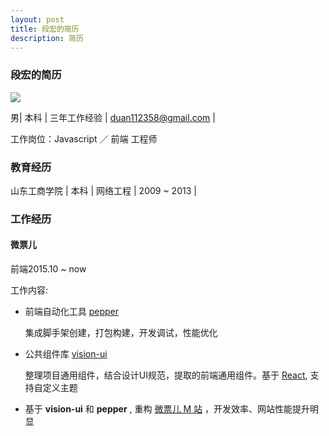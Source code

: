 ```yaml
---
layout: post
title: 段宏的简历
description: 简历
---
```


### 段宏的简历

![](profile/profile.jpg)

男| 本科 | 三年工作经验 | duan112358@gmail.com |

工作岗位：Javascript ／ 前端 工程师

### 教育经历

山东工商学院 | 本科 | 网络工程 | 2009 ~ 2013 |

### 工作经历

#### 微票儿

前端<span className="text-right">2015.10 ~ now </span>

工作内容:

*  前端自动化工具 [pepper](https://www.npmjs.com/package/we-pepper)   
   
   集成脚手架创建，打包构建，开发调试，性能优化
   
*  公共组件库 [vision-ui](https://www.npmjs.com/package/vision-ui)  
   
   整理项目通用组件，结合设计UI规范，提取的前端通用组件。基于 [React](http://facebook.github.io/react), 支持自定义主题

*  基于 **vision-ui** 和 **pepper** , 重构 [微票儿 M 站](http://m.wepiao.com) ，开发效率、网站性能提升明显

